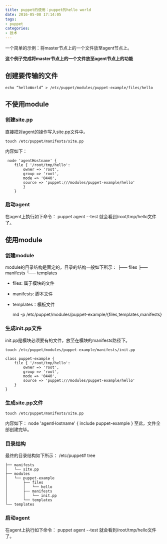 ```yaml
---
title: puppet的使用：puppet的hello world
date: 2016-05-08 17:14:05
tags:
- puppet
categories:
- 技术
---
```

一个简单的示例：将master节点上的一个文件放至agent节点上。
<!-- more -->
**这个例子完成将master节点上的一个文件放至agent节点上的功能**

## 创建要传输的文件
    echo “helloWorld” > /etc/puppet/modules/puppet-example/files/hello

## 不使用module
### 创建site.pp
直接把对agent的操作写入site.pp文件中。

    touch /etc/puppet/manifests/site.pp
内容如下：

     node 'agentHostname' {
        file { '/root/tmp/hello':
            owner => 'root',
            group => 'root',
            mode => '0440',
            source => 'puppet:///modules/puppet-example/hello'
            }
        }

### 启动agent
在agent上执行如下命令：
puppet agent --test
就会看到/root/tmp/hello文件了。

## 使用module
### 创建module
module的目录结构是固定的，目录的结构一般如下所示：
├── files
├── manifests
└── templates
* files: 属于模块的文件
* manifests: 脚本文件
* templates：模板文件

    md -p /etc/puppet/modules/puppet-example/{files,templates,manifests}


### 生成init.pp文件
init.pp是模块必须要有的文件，放至在模块的manifests路径下。

    touch /etc/puppet/modules/puppet-example/manifests/init.pp

    class puppet-example {
        file { '/root/tmp/hello':
            owner => 'root',
            group => 'root',
            mode => '0440',
            source => 'puppet:///modules/puppet-example/hello'
        }
    }

### 生成site.pp文件
    touch /etc/puppet/manifests/site.pp
内容如下：
    node 'agentHostname' {
      include puppet-example
    }
至此，文件全部创建完毕。

### 目录结构
最终的目录结构如下所示：
    /etc/puppet# tree

    ├── manifests
    │   └── site.pp
    ├── modules
    │   └── puppet-example
    │       ├── files
    │       │   └── hello
    │       ├── manifests
    │       │   └── init.pp
    │       └── templates
    └── templates

### 启动agent
在agent上执行如下命令：
puppet agent --test
就会看到/root/tmp/hello文件了。

